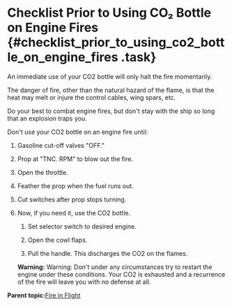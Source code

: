 # Checklist Prior to Using CO₂ Bottle on Engine Fires {#checklist_prior_to_using_co2_bottle_on_engine_fires .task}

An immediate use of your CO2 bottle will only halt the fire momentarily.

The danger of fire, other than the natural hazard of the flame, is that the heat may melt or injure the control cables, wing spars, etc.

Do your best to combat engine fires, but don't stay with the ship so long that an explosion traps you.

Don't use your CO2 bottle on an engine fire until:

1.  Gasoline cut-off valves "OFF."

2.  Prop at "TNC. RPM" to blow out the fire.

3.  Open the throttle.

4.  Feather the prop when the fuel runs out.

5.  Cut switches after prop stops turning.

6.  Now, if you need it, use the CO2 bottle.

    1.  Set selector switch to desired engine.

    2.  Open the cowl flaps.

    3.  Pull the handle. This discharges the CO2 on the flames.

    **Warning:** Warning: Don't under any circumstances try to restart the engine under these conditions. Your CO2 is exhausted and a recurrence of the fire will leave you with no defense at all.


**Parent topic:**[Fire in Flight](../topics/fire_in_flight.md)

